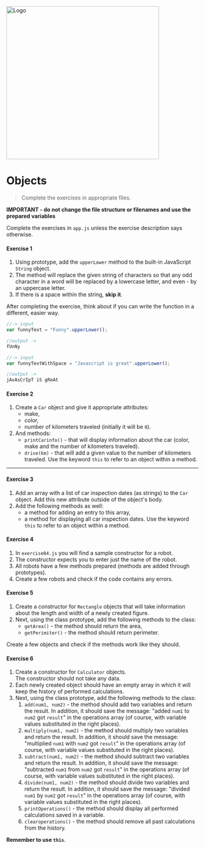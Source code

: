 <img alt="Logo" src="http://coderslab.pl/svg/logo-coderslab.svg" width="400">

#  Objects

> Complete the exercises in appropriate files.

**IMPORTANT - do not change the file structure or filenames and use the prepared variables**


Complete the exercises in `app.js` unless the exercise description says otherwise.

#### Exercise 1

1. Using prototype, add the ```upperLower``` method to the built-in JavaScript ```String``` object.
2. The method will replace the given string of characters so that any odd character in a word will be replaced by a lowercase letter, and even - by an uppercase letter.
3. If there is a space within the string, **skip it**.

After completing the exercise, think about if you can write the function in a different, easier way.

```JavaScript
//-> input
var funnyText = "Funny".upperLower();

//output ->
fUnNy

//-> input
var funnyTextWithSpace = "Javascript is great".upperLower();

//output ->
jAvAsCrIpT iS gReAt
```

#### Exercise 2

1. Create a `Car` object and give it appropriate attributes:
   * make,
   * color,
   * number of kilometers traveled (initially it will be `0`).
2. And methods:
   * ```printCarinfo()``` - that will display information about the car (color, make and the number of kilometers traveled).
   * ```drive(km)``` - that will add a given value to the number of kilometers traveled.
     Use the keyword ```this``` to refer to an object within a method.

-------------------------------------------------------------------------------

#### Exercise 3

1. Add an array with a list of car inspection dates (as strings) to the `Car` object.
   Add this new attribute outside of the object's body.
2. Add the following methods as well:
   * a method for adding an entry to this array,
   * a method for displaying all car inspection dates.
   Use the keyword ```this``` to refer to an object within a method.

#### Exercise 4

1. In `exercise04.js` you will find a sample constructor for a robot.
2. The constructor expects you to enter just the name of the robot.
3. All robots have a few methods prepared (methods are added through prototypes).
4. Create a few robots and check if the code contains any errors.

#### Exercise 5

1. Create a constructor for ```Rectangle``` objects that will take information about the length and width of a newly created figure.
2. Next, using the class prototype, add the following methods to the class:
   * ```getArea()``` - the method should return the area,
   * ```getPerimiter()``` - the method should return perimeter.

Create a few objects and check if the methods work like they should.

#### Exercise 6

1. Create a constructor for ```Calculator``` objects.  
   The constructor should not take any data.
2. Each newly created object should have an empty array in which it will keep the history of performed calculations.
3. Next, using the class prototype, add the following methods to the class:
   1. ```add(num1, num2)``` - the method should add two variables and return the result. In addition, it should save the message: "added ```num1``` to ```num2``` got ```result```" in the operations array (of course, with variable values substituted in the right places).
   2. ```multiply(num1, num2)``` - the method should multiply two variables and return the result. In addition, it should save the message: "multiplied ```num1``` with ```num2``` got ```result```" in the operations array (of course, with variable values substituted in the right places).  
   3. ```subtract(num1, num2)``` - the method should subtract two variables and return the result. In addition, it should save the message: "subtracted ```num1``` from ```num2``` got ```result```" in the operations array (of course, with variable values substituted in the right places).
   4. ```divide(num1, num2)``` - the method should divide two variables and return the result. In addition, it should save the message: "divided ```num1``` by ```num2``` got ```result```" in the operations array (of course, with variable values substituted in the right places).
   5. ```printOperations()``` - the method should display all performed calculations saved in a variable.
   6. ```clearoperations()``` - the method should remove all past calculations from the history.

**Remember to use ```this```**.
